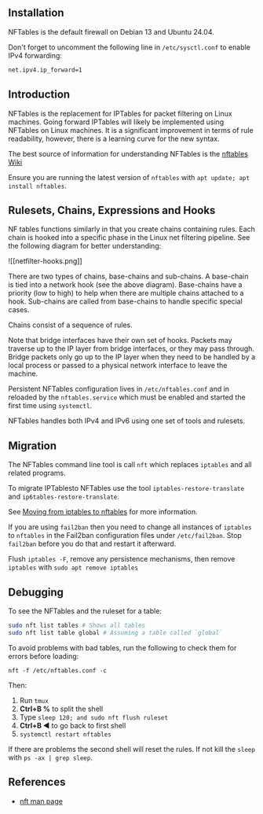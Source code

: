 
## Installation

NFTables is the default firewall on Debian 13 and Ubuntu 24.04.

Don't forget to uncomment the following line in `/etc/sysctl.conf` to enable IPv4 forwarding:

```sh
net.ipv4.ip_forward=1
```
## Introduction

NFTables is the replacement for IPTables for packet filtering on Linux machines.  Going forward IPTables will likely be implemented using NFTables on Linux machines.  It is a significant improvement in terms of rule readability, however, there is a learning curve for the new syntax.

The best source of information for understanding NFTables is the [nftables Wiki](https://wiki.nftables.org/wiki-nftables/index.php/Main_Page)

Ensure you are running the latest version of `nftables` with `apt update; apt install nftables`.
## Rulesets, Chains, Expressions and Hooks

NF tables functions similarly in that you create chains containing rules. Each chain is hooked into a specific phase in the Linux net filtering pipeline. See the following diagram for better understanding:

![[netfilter-hooks.png]]

There are two types of chains, base-chains and sub-chains.  A base-chain is tied into a network hook (see the above diagram).  Base-chains have a priority (low to high) to help when there are multiple chains attached to a hook.   Sub-chains are called from base-chains to handle specific special cases.

Chains consist of a sequence of rules.

Note that bridge interfaces have their own set of hooks.  Packets may traverse up to the IP layer from bridge interfaces, or they may pass through.  Bridge packets only go up to the IP layer when they need to be handled by a local process or passed to a physical network interface to leave the machine.

Persistent NFTables configuration lives in `/etc/nftables.conf` and in reloaded by the `nftables.service` which must be enabled and started the first time using `systemctl`.

NFTables handles both IPv4 and IPv6 using one set of tools and rulesets.

## Migration

The NFTables command line tool is call `nft` which replaces `iptables` and all related programs.

To migrate IPTablesto NFTables use the tool `iptables-restore-translate` and `ip6tables-restore-translate`.

See [Moving from iptables to nftables](https://wiki.nftables.org/wiki-nftables/index.php/Moving_from_iptables_to_nftables) for more information.

If you are using `fail2ban` then you need to change all instances of `iptables` to `nftables` in the Fail2ban configuration files under `/etc/fail2ban`.  Stop `fail2ban` before you do that and restart it afterward.

Flush `iptables -F`, remove any persistence mechanisms, then remove `iptables` with `sudo apt remove iptables`
## Debugging

To see the NFTables and the ruleset for a table:

```sh
sudo nft list tables # Shows all tables
sudo nft list table global # Assuming a table called `global`
```

To avoid problems with bad tables, run the following to check them for errors before loading:

```
nft -f /etc/nftables.conf -c
```

Then:

1. Run `tmux`
2. **Ctrl+B %** to split the shell
3. Type `sleep 120; and sudo nft flush ruleset`
4. **Ctrl+B ◀** to go back to first shell
5. `systemctl restart nftables`
 
If there are problems the second shell will reset the rules. If not kill the `sleep` with `ps -ax | grep sleep`.

## References

- [nft man page](https://www.mankier.com/8/nft)